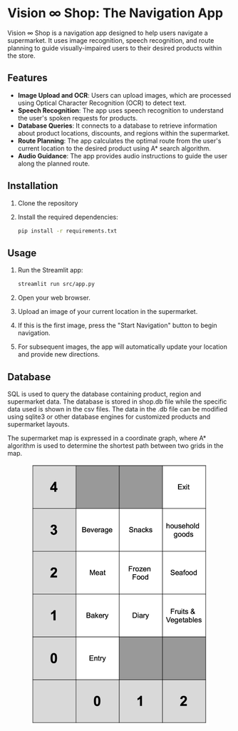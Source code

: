 # Vision ∞ Shop: The Navigation App

Vision ∞ Shop is a navigation app designed to help users navigate a supermarket. It uses image recognition, speech recognition, and route planning to guide visually-impaired users to their desired products within the store.

## Features

- **Image Upload and OCR**: Users can upload images, which are processed using Optical Character Recognition (OCR) to detect text.
- **Speech Recognition**: The app uses speech recognition to understand the user's spoken requests for products.
- **Database Queries**: It connects to a database to retrieve information about product locations, discounts, and regions within the supermarket.
- **Route Planning**: The app calculates the optimal route from the user's current location to the desired product using A* search algorithm.
- **Audio Guidance**: The app provides audio instructions to guide the user along the planned route.

## Installation

1. Clone the repository

2. Install the required dependencies:
    ```bash
    pip install -r requirements.txt
    ```

## Usage

1. Run the Streamlit app:
    ```bash
    streamlit run src/app.py
    ```

2. Open your web browser.

3. Upload an image of your current location in the supermarket.

4. If this is the first image, press the "Start Navigation" button to begin navigation.

5. For subsequent images, the app will automatically update your location and provide new directions.

## Database

SQL is used to query the database containing product, region and supermarket data. The database is stored in shop.db file while the specific data used is shown in the csv files. The data in the .db file can be modified using sqlite3 or other database engines for customized products and supermarket layouts.

The supermarket map is expressed in a coordinate graph, where A* algorithm is used to determine the shortest path between two grids in the map.

<div align="center">
  <img src="assets/readme/map.png" alt="map image" width="400"/>
</div>